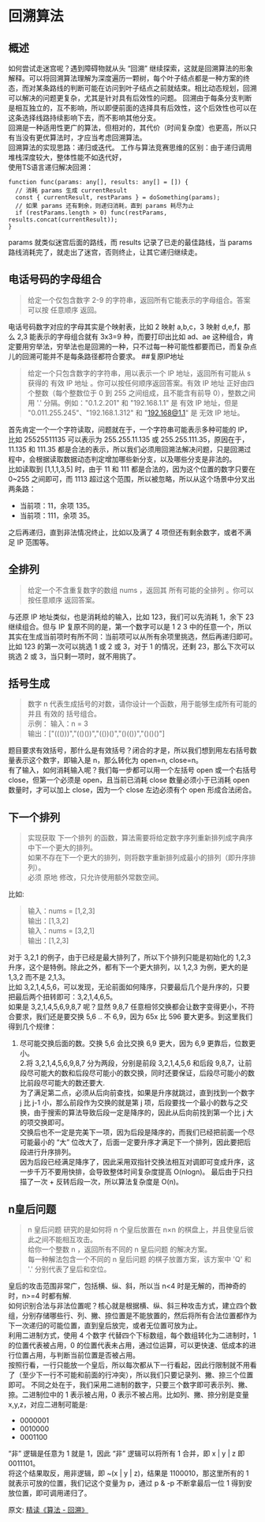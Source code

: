 # 回溯算法
## 概述
如何尝试走迷宫呢？遇到障碍物就从头 “回溯” 继续探索，这就是回溯算法的形象解释。可以将回溯算法理解为深度遍历一颗树，每个叶子结点都是一种方案的终态，而对某条路线的判断可能在访问到叶子结点之前就结束。相比动态规划，回溯可以解决的问题更复杂，尤其是针对具有后效性的问题。
回溯由于每条分支判断是相互独立的，互不影响，所以即便前面的选择具有后效性，这个后效性也可以在这条选择线路持续影响下去，而不影响其他分支。  
回溯是一种适用性更广的算法，但相对的，其代价（时间复杂度）也更高，所以只有当没有更优算法时，才应当考虑回溯算法。  
回溯算法的实现思路：递归或迭代。
工作与算法竞赛思维的区别：由于递归调用堆栈深度较大，整体性能不如迭代好，  
使用TS语言递归解决回溯：
``` 
function func(params: any[], results: any[] = []) {
  // 消耗 params 生成 currentResult
  const { currentResult, restParams } = doSomething(params);
  // 如果 params 还有剩余，则递归消耗，直到 params 耗尽为止
  if (restParams.length > 0) func(restParams, results.concat(currentResult));
}
```
params 就类似迷宫后面的路线，而 results 记录了已走的最佳路线，当 params 路线消耗完了，就走出了迷宫，否则终止，让其它递归继续走。  
## 电话号码的字母组合
> 给定一个仅包含数字  2-9  的字符串，返回所有它能表示的字母组合。答案可以按 任意顺序 返回。

电话号码数字对应的字母其实是个映射表，比如 2 映射 a,b,c，3 映射 d,e,f，那么 2,3 能表示的字母组合就有 3x3=9 种，而要打印出比如 ad、ae 这种组合，肯定要用穷举法，穷举法也是回溯的一种，只不过每一种可能性都要而已，而复杂点儿的回溯可能并不是每条路径都符合要求。
##复原IP地址
> 给定一个只包含数字的字符串，用以表示一个 IP 地址，返回所有可能从 s 获得的 有效 IP 地址 。你可以按任何顺序返回答案。有效 IP 地址 正好由四个整数（每个整数位于 0 到 255 之间组成，且不能含有前导 0），整数之间用 '.' 分隔。例如："0.1.2.201" 和 "192.168.1.1" 是 有效 IP 地址，但是 "0.011.255.245"、"192.168.1.312" 和 "192.168@1.1" 是 无效 IP 地址。  

首先肯定一个一个字符读取，问题就在于，一个字符串可能表示多种可能的 IP，比如 25525511135 可以表示为 255.255.11.135 或 255.255.111.35，原因在于，11.135 和 111.35 都是合法的表示，所以我们必须用回溯法解决问题，只是回溯过程中，会根据读取数据动态判定增加哪些新分支，以及哪些分支是非法的。  
比如读取到 [1,1,1,3,5] 时，由于 11 和 111 都是合法的，因为这个位置的数字只要在 0~255 之间即可，而 1113 超过这个范围，所以被忽略，所以从这个场景中分叉出两条路：
- 当前项：11，余项 135。
- 当前项：111，余项 35。

之后再递归，直到非法情况终止，比如以及满了 4 项但还有剩余数字，或者不满足 IP 范围等。
## 全排列
> 给定一个不含重复数字的数组 nums ，返回其 所有可能的全排列 。你可以 按任意顺序 返回答案。

与还原 IP 地址类似，也是消耗给的输入，比如 123，我们可以先消耗 1，余下 23 继续组合。但与 IP 复原不同的是，第一个数字可以是 1 2 3 中的任意一个，所以其实在生成当前项时有所不同：当前项可以从所有余项里挑选，然后再递归即可。  
比如 123 的第一次可以挑选 1 或 2 或 3，对于 1 的情况，还剩 23，那么下次可以挑选 2 或 3，当只剩一项时，就不用挑了。  
## 括号生成
> 数字 n 代表生成括号的对数，请你设计一个函数，用于能够生成所有可能的并且 有效的 括号组合。  
  示例： 输入：n = 3  
  输出：["((()))","(()())","(())()","()(())","()()()"]
  
题目要求有效括号，那什么是有效括号？闭合的才是，所以我们想到用左右括号数量表示这个数字，即输入是 n，那么转化为 open=n, close=n。  
有了输入，如何消耗输入呢？我们每一步都可以用一个左括号 open 或一个右括号 close，但第一个必须是 open，且当前已消耗 close 数量必须小于已消耗 open 数量时，才可以加上 close，因为一个 close 左边必须有个 open 形成合法闭合。
## 下一个排列
> 实现获取 下一个排列 的函数，算法需要将给定数字序列重新排列成字典序中下一个更大的排列。  
  如果不存在下一个更大的排列，则将数字重新排列成最小的排列（即升序排列）。  
  必须 原地 修改，只允许使用额外常数空间。

比如:  
> 输入：nums = [1,2,3]  
  输出：[1,3,2]  
  输入：nums = [3,2,1]  
  输出：[1,2,3]

对于 3,2,1 的例子，由于已经是最大排列了，所以下个排列只能是初始化的 1,2,3 升序，这个是特例。除此之外，都有下一个更大排列，以 1,2,3 为例，更大的是 1,3,2 而不是 2,1,3。  
比如 3,2,1,4,5,6，可以发现，无论前面如何降序，只要最后几个是升序的，只要把最后两个扭转即可：3,2,1,4,6,5。  
如果是 3,2,1,4,5,6,9,8,7 呢？显然 9,8,7 任意相邻交换都会让数字变得更小，不符合要求，我们还是要交换 5,6 .. 不 6,9，因为 65x 比 596 要大更多。到这里我们得到几个规律：    
1. 尽可能交换后面的数。交换 5,6 会比交换 6,9 更大，因为 6,9 更靠后，位数更小。  
2.将 3,2,1,4,5,6,9,8,7 分为两段，分别是前段 3,2,1,4,5,6 和后段 9,8,7，让前段尽可能大的数和后段尽可能小的数交换，同时还要保证，后段尽可能小的数比前段尽可能大的数还要大.  
为了满足第二点，必须从后向前查找，如果是升序就跳过，直到找到一个数字 j 比 j-1 小，那么前段作为交换的就是第 j 项，后段要找一个最小的数与之交换，由于搜索的算法导致后段一定是降序的，因此从后向前找到第一个比 j 大的项交换即可。  
交换后也不一定是完美下一项，因为后段是降序的，而我们已经把前面一个尽可能最小的 “大” 位改大了，后面一定要升序才满足下一个排列，因此要把后段进行升序排列。  
因为后段已经满足降序了，因此采用双指针交换法相互对调即可变成升序，这一步千万不要用快排，会导致整体时间复杂度提高 O(nlogn)。
最后由于只扫描了一次 + 反转后段一次，所以算法复杂度是 O(n)。
## n皇后问题
> n  皇后问题 研究的是如何将 n  个皇后放置在 n×n 的棋盘上，并且使皇后彼此之间不能相互攻击。  
给你一个整数 n ，返回所有不同的  n  皇后问题 的解决方案。   
每一种解法包含一个不同的  n 皇后问题 的棋子放置方案，该方案中 'Q' 和 '.' 分别代表了皇后和空位。   

皇后的攻击范围非常广，包括横、纵、斜，所以当 n<4 时是无解的，而神奇的时，n>=4 时都有解.  
如何识别合法与非法位置呢？核心就是根据横、纵、斜三种攻击方式，建立四个数组，分别存储哪些行、列、撇、捺位置是不能放置的，然后将所有合法位置都作为下一次递归的可能位置，直到皇后放完，或者无位置可放为止。  
利用二进制方式，使用 4 个数字 代替四个下标数组，每个数组转化为二进制时，1 的位置代表被占用，0 的位置代表未占用，通过位运算，可以更快速、低成本的进行位置占用，与判断当前位置是否被占用。  
按照行看，一行只能放一个皇后，所以每次都从下一行看起，因此行限制就不用看了（至少下一行不可能和前面的行冲突），所以我们只要记录列、撇、捺三个位置即可。 
不同之处在于，我们采用二进制的数字，只要三个数字即可表示列、撇、捺。二进制位中的 1 表示被占用，0 表示不被占用。比如列、撇、捺分别是变量 x,y,z，对应二进制可能是: 
- 0000001
- 0010000
- 0001100

“非” 逻辑是任意为 1 就是 1，因此 “非” 逻辑可以将所有 1 合并，即 x | y | z 即 0011101。  
将这个结果取反，用非逻辑，即 ~(x | y | z)，结果是 1100010，那这里所有的 1 就表示可放的位置，我们记这个变量为 p，通过 p & -p 不断拿最后一位 1 得到安放位置，即可调用递归了。


原文: 
[精读《算法 - 回溯》](https://github.com/ascoders/weekly/blob/master/%E7%AE%97%E6%B3%95/200.%E7%B2%BE%E8%AF%BB%E3%80%8A%E7%AE%97%E6%B3%95%20-%20%E5%9B%9E%E6%BA%AF%E3%80%8B.md)
